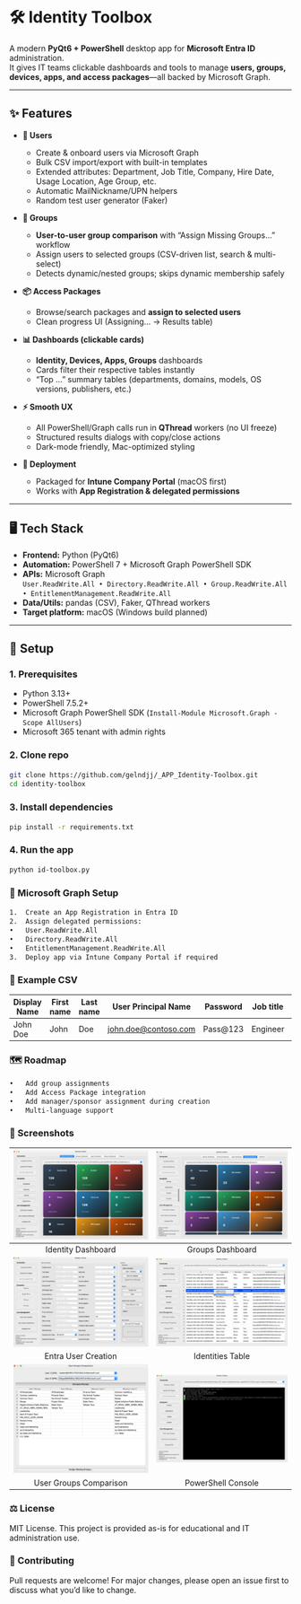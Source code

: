 # 🛠️ Identity Toolbox

A modern **PyQt6 + PowerShell** desktop app for **Microsoft Entra ID** administration.  
It gives IT teams clickable dashboards and tools to manage **users, groups, devices, apps, and access packages**—all backed by Microsoft Graph.

---

## ✨ Features

- **👤 Users**
  - Create & onboard users via Microsoft Graph
  - Bulk CSV import/export with built-in templates
  - Extended attributes: Department, Job Title, Company, Hire Date, Usage Location, Age Group, etc.
  - Automatic MailNickname/UPN helpers
  - Random test user generator (Faker)

- **👥 Groups**
  - **User-to-user group comparison** with “Assign Missing Groups…” workflow
  - Assign users to selected groups (CSV-driven list, search & multi-select)
  - Detects dynamic/nested groups; skips dynamic membership safely

- **📦 Access Packages**
  - Browse/search packages and **assign to selected users**
  - Clean progress UI (Assigning… → Results table)

- **📊 Dashboards (clickable cards)**
  - **Identity, Devices, Apps, Groups** dashboards
  - Cards filter their respective tables instantly
  - “Top …” summary tables (departments, domains, models, OS versions, publishers, etc.)

- **⚡ Smooth UX**
  - All PowerShell/Graph calls run in **QThread** workers (no UI freeze)
  - Structured results dialogs with copy/close actions
  - Dark-mode friendly, Mac-optimized styling

- **🚀 Deployment**
  - Packaged for **Intune Company Portal** (macOS first)
  - Works with **App Registration & delegated permissions**

---

## 🖥️ Tech Stack

- **Frontend:** Python (PyQt6)
- **Automation:** PowerShell 7 + Microsoft Graph PowerShell SDK
- **APIs:** Microsoft Graph  
  `User.ReadWrite.All • Directory.ReadWrite.All • Group.ReadWrite.All • EntitlementManagement.ReadWrite.All`
- **Data/Utils:** pandas (CSV), Faker, QThread workers
- **Target platform:** macOS (Windows build planned)

---

## 🚀 Setup

### 1. Prerequisites
- Python 3.13+  
- PowerShell 7.5.2+  
- Microsoft Graph PowerShell SDK (`Install-Module Microsoft.Graph -Scope AllUsers`)  
- Microsoft 365 tenant with admin rights  

### 2. Clone repo
```bash
git clone https://github.com/gelndjj/_APP_Identity-Toolbox.git
cd identity-toolbox
```

### 3. Install dependencies
```bash
pip install -r requirements.txt
```

### 4. Run the app
```bash
python id-toolbox.py
```

### 🔑 Microsoft Graph Setup
	1.	Create an App Registration in Entra ID
	2.	Assign delegated permissions:
	•	User.ReadWrite.All
	•	Directory.ReadWrite.All
	•	EntitlementManagement.ReadWrite.All
	3.	Deploy app via Intune Company Portal if required

### 🧪 Example CSV

| Display Name | First name | Last name | User Principal Name     | Password  | Job title  | Company name | Department | Usage location |
|--------------|------------|-----------|-------------------------|-----------|------------|--------------|------------|----------------|
| John Doe     | John       | Doe       | john.doe@contoso.com   | Pass@123  | Engineer   | Contoso      | IT         | FR             |

### 🗺️ Roadmap
	•	Add group assignments
	•	Add Access Package integration
	•	Add manager/sponsor assignment during creation
	•	Multi-language support

### 📸 Screenshots

|      ![IdDashboard](screenshots/Id_Dashboard.png)       | ![GrpsDashboard](screenshots/Grps_Dashboard.png) |
|:-------------------------------------------------------:|:------------------------------------------------:|
|                   Identity Dashboard                    |                 Groups Dashboard                 |
| ![EntraUserCreation](screenshots/EntraUserCreation.png) |       ![IdTable](screenshots/IdTable.png)        |
|                   Entra User Creation                   |                 Identities Table                 |
|  ![UsrGrpsComp](screenshots/UserGroupsComparison.png)   |     ![PSConsole](screenshots/PSConsole.png)      |
|                 User Groups Comparison                  |                PowerShell Console                |


### ⚖️ License
MIT License.
This project is provided as-is for educational and IT administration use.

### 🤝 Contributing
Pull requests are welcome!
For major changes, please open an issue first to discuss what you’d like to change.
